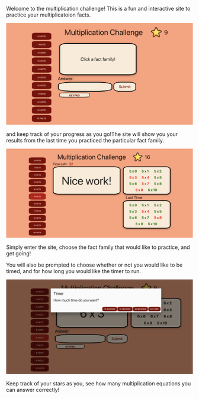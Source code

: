 Welcome to the multiplication challenge! This is a fun and interactive site to practice your multiplicatoion facts.

![Example](./homepage.png)

and keep track of your progress as you go!The site will show you your results from the last time you practiced the particular fact family.

![Example](./results-example.png)

Simply enter the site, choose the fact family that would like to practice, and get going! 

You will also be prompted to choose whether or not you would like to be timed, and for how long you would like the timer to run.

![Example](./timer-screenshot.png)

Keep track of your stars as you, see how many multiplication equations you can answer correctly!


